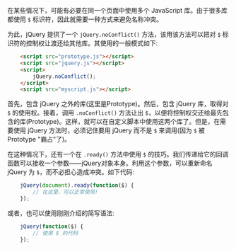 
在某些情况下，可能有必要在同一个页面中使用多个 JavaScript 库。由于很多库都使用 `$` 标识符，因此就需要一种方式来避免名称冲突。

为此，jQuery 提供了一个 `jQuery.noConflict()` 方法，该用该方法可以把对 `$` 标识符的控制权让渡还给其他库。其使用的一般模式如下:
```html
    <script src="prototype.js"></script>
    <script src="jquery.js"></script>
    <script>
        jQuery.noConflict();
    </script>
    <script src="myscript.js"></script>
```
首先，包含 jQuery 之外的库(这里是Prototype)。然后，包含 jQuery 库，取得对 `$` 的使用权。接着，调用 `.noConflict()` 方法让出 `$`，以便将控制权交还给最先包含的库(Prototype)。这样，就可以在自定义脚本中使用这两个库了。但是，在需要使用 jQuery 方法时，必须记住要用 jQuery 而不是 `$` 来调用(因为 `$` 被 Prototype "霸占"了)。

在这种情况下，还有一个在 `.ready()` 方法中使用 `$` 的技巧。我们传递给它的回调函数可以接收一个参数——jQuery对象本身。利用这个参数，可以重新命名 jQuery 为 `$`，而不必担心造成冲突。如下代码:
```js
    jQuery(document).ready(function($) {
        // 在这里，可以正常使用!
    });
```
或者，也可以使用刚刚介绍的简写语法:
```js
    jQuery(function($) {
        // 使用 $ 的代码
    });
```

